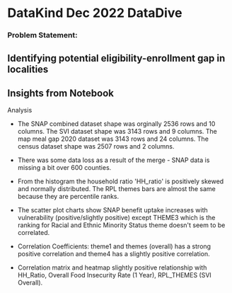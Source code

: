 # DataKind Dec 2022 DataDive

### Problem Statement:
Identifying potential eligibility-enrollment gap in localities
---

Insights from Notebook
---

Analysis

* The SNAP combined dataset shape was orginally 2536 rows and 10 columns. The SVI dataset shape was 3143 rows and 9 columns. The map meal gap 2020 dataset was 3143 rows and 24 columns. The census dataset shape was 2507 rows and 2 columns.

* There was some data loss as a result of the merge - SNAP data is missing a bit over 600 counties.

* From the histogram the household ratio 'HH_ratio' is positively skewed and normally distributed. The RPL themes bars are almost the same because they are percentile ranks.

* The scatter plot charts show SNAP benefit uptake increases with vulnerability (positive/slightly positive) except THEME3 which is the ranking for Racial and Ethnic Minority Status theme doesn't seem to be correlated.

* Correlation Coefficients: theme1 and themes (overall) has a strong positive correlation and theme4 has a slightly positive correlation.

* Correlation matrix and heatmap slightly positive relationship with HH_Ratio, Overall Food Insecurity Rate (1 Year), RPL_THEMES (SVI Overall).

